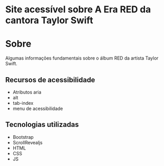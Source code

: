 # Site acessível sobre A Era RED da cantora Taylor Swift
# Sobre
Algumas informações fundamentais sobre o álbum RED da artista Taylor Swift.
## Recursos de acessibilidade
- Atributos aria
- alt
- tab-index
- menu de acessibilidade
## Tecnologias utilizadas
- Bootstrap
- ScrollRevealjs
- HTML
- CSS
- JS
